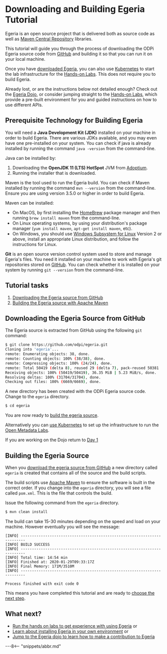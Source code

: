 <!-- SPDX-License-Identifier: CC-BY-4.0 -->
<!-- Copyright Contributors to the ODPi Egeria project. -->

# Downloading and Building Egeria Tutorial

Egeria is an open source project that is delivered both as source code as well as [Maven Central Repository](https://search.maven.org/) libraries.

This tutorial will guide you through the process of downloading the ODPi Egeria source code from [GitHub](https://github.com/) and building it so that you can run it on your local machine.  

Once you have [downloaded Egeria](#downloading-the-egeria-source-from-github), you can also use
[Kubernetes](/egeria-docs/education/tutorials/lab-infrastructure-guide/running-kubernetes/overview) to 
start the lab infrastructure for the [Hands-on Labs](../../open-metadata-labs).
This does not require you to build Egeria.

Already lost, or are the instructions below not detailed enough? Check out the [Egeria Dojo](../../egeria-dojo),
or consider jumping straight to the [Hands-on Labs](../../open-metadata-labs), which provide a pre-built environment
for you and guided instructions on how to use different APIs.
 
## Prerequisite Technology for Building Egeria

You will need a **Java Development Kit (JDK)** installed on your machine in order to build Egeria.
There are various JDKs available, and you may even have one pre-installed on your system. You can check
if java is already installed by running the command `java -version` from the command-line.

Java can be installed by:

1. Downloading the **OpenJDK 11 (LTS) HotSpot** JVM from [Adoptium](https://adoptopenjdk.net).
5. Running the installer that is downloaded.

Maven is the tool used to run the Egeria build.
You can check if Maven installed by running the command `mvn --version` from the command-line.
Ensure you are using version 3.5.0 or higher in order to build Egeria.

Maven can be installed:

- On MacOS, by first installing the [HomeBrew](https://brew.sh) package manager and then running
`brew install maven` from the command-line.
- On Linux operating systems, by using your distribution's package manager (`yum install maven`, `apt-get install maven`, etc).
- On Windows, you should use [Windows Subsystem for Linux](https://docs.microsoft.com/en-us/windows/wsl/) Version 2 or above, install an appropriate Linux distribution, and follow
  the instructions for Linux.
  
**Git** is an open source version control system used to store and manage Egeria's files.
You need it installed on your machine to work with Egeria's git repositories stored on
[GitHub](https://github.com/odpi/egeria).
You can check whether it is installed on your system by running `git --version` from the command-line.


## Tutorial tasks

1. [Downloading the Egeria source from GitHub](#downloading-the-egeria-source-from-github)
2. [Building the Egeria source with Apache Maven](#building-egeria-source.md)

## Downloading the Egeria Source from GitHub

The Egeria source is extracted from GitHub using the following `git` command:

```bash
$ git clone https://github.com/odpi/egeria.git
Cloning into 'egeria'...
remote: Enumerating objects: 38, done.
remote: Counting objects: 100% (38/38), done.
remote: Compressing objects: 100% (24/24), done.
remote: Total 50419 (delta 8), reused 29 (delta 7), pack-reused 50381
Receiving objects: 100% (50419/50419), 36.35 MiB | 5.23 MiB/s, done.
Resolving deltas: 100% (31704/31704), done.
Checking out files: 100% (6669/6669), done.
```

A new directory has been created with the ODPi Egeria source code.
Change to the `egeria` directory.

```bash
$ cd egeria
```

You are now ready to [build the egeria source](#building-and-downloading-egeria-source).

Alternatively you can [use Kubernetes](../lab-infrastructure-guide/running-kubernetes.md)
to set up the infrastructure to run the [Open Metadata Labs](../../open-metadata-labs).

If you are working on the Dojo return to [Day 1](../../../getting-started/dojo/egeria-dojo-day-1-3-2-4-second-server.md)

## Building the Egeria Source

When you [download the egeria source from GitHub](task-downloading-egeria-source.md)
a new directory called `egeria` is created that contains all of the source and the build scripts.

The build scripts use [Apache Maven](https://maven.apache.org) to ensure the software is
built in the correct order.  If you change into the `egeria` directory, you will see
a file called `pom.xml`.  This is the file that controls the build.

Issue the following command from the `egeria` directory.

```bash
$ mvn clean install
``` 

The build can take 15-30 minutes depending on the speed and load on your machine.  However eventually you will see the message:

```text
[INFO] ------------------------------------------------------------------------
[INFO] BUILD SUCCESS
[INFO] ------------------------------------------------------------------------
[INFO] Total time: 14:54 min
[INFO] Finished at: 2020-01-29T09:33:17Z
[INFO] Final Memory: 171M/3510M
[INFO] ------------------------------------------------------------------------

Process finished with exit code 0
```

This means you have completed this tutorial and are ready to [choose the next step](..).

## What next?

* [Run the hands on labs to get experience with using Egeria](../../open-metadata-labs)
or
* [Learn about installing Egeria in your own environment](../installing-egeria-tutorial)
or
* [Jump to the Egeria dojo to learn how to make a contribution to Egeria](/egeria-docs/education/egeria-dojo/egeria-dojo-day-2-3-contribution-to-egeria.md)

---8<-- "snippets/abbr.md"

